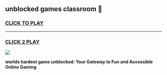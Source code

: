 
## unblocked games classroom 👋
<h3>
<a href="https://premium.freeplayer.one?title=unblocked_games_classroom&ref=13F">CLICK TO PLAY</a></h3>
<hr>

<h3>
<a href="https://premium.freeplayer.one?title=unblocked_games_classroom&ref=13F">CLICK 2 PLAY</a>
  
</h3>

<a href="https://premium.freeplayer.one?title=unblocked_games_classroom&ref=12F/"><img src="https://clearcache.store/games.png"></a>


**worlds hardest game unblocked: Your Gateway to Fun and Accessible Online Gaming**
